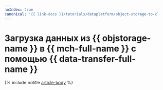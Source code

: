 ```yaml
---
noIndex: true
canonical: '{{ link-docs }}/tutorials/dataplatform/object-storage-to-clickhouse'
---
```


# Загрузка данных из {{ objstorage-name }} в {{ mch-full-name }} с помощью {{ data-transfer-full-name }}

{% include notitle [article-body](../../_tutorials/dataplatform/object-storage-to-clickhouse.md) %}
